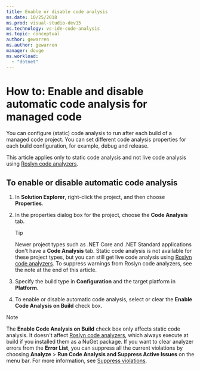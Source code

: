 ```yaml
---
title: Enable or disable code analysis
ms.date: 10/25/2018
ms.prod: visual-studio-dev15
ms.technology: vs-ide-code-analysis
ms.topic: conceptual
author: gewarren
ms.author: gewarren
manager: douge
ms.workload:
  - "dotnet"
---
```

# How to: Enable and disable automatic code analysis for managed code

You can configure (static) code analysis to run after each build of a managed code project. You can set different code analysis properties for each build configuration, for example, debug and release.

This article applies only to static code analysis and not live code analysis using [Roslyn code analyzers](roslyn-analyzers-overview.md).

## To enable or disable automatic code analysis

1. In **Solution Explorer**, right-click the project, and then choose **Properties**.

1. In the properties dialog box for the project, choose the **Code Analysis** tab.

   > [!TIP]
   > Newer project types such as .NET Core and .NET Standard applications don't have a **Code Analysis** tab. Static code analysis is not available for these project types, but you can still get live code analysis using [Roslyn code analyzers](roslyn-analyzers-overview.md). To suppress warnings from Roslyn code analyzers, see the note at the end of this article.

1. Specify the build type in **Configuration** and the target platform in **Platform**.

1. To enable or disable automatic code analysis, select or clear the **Enable Code Analysis on Build** check box.

> [!NOTE]
> The **Enable Code Analysis on Build** check box only affects static code analysis. It doesn't affect [Roslyn code analyzers](roslyn-analyzers-overview.md), which always execute at build if you installed them as a NuGet package. If you want to clear analyzer errors from the **Error List**, you can suppress all the current violations by choosing **Analyze** > **Run Code Analysis and Suppress Active Issues** on the menu bar. For more information, see [Suppress violations](use-roslyn-analyzers.md#suppress-violations).
